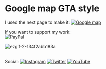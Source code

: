 # Google map GTA style

I used the next page to make it: [![Google map](https://img.shields.io/badge/Google-Styling%20Wizard-brightgreen?logo=Google&logoColor=brightgreen&labelColor=black)](https://mapstyle.withgoogle.com/)


If you want to support my work:</br>
[![PayPal](https://img.shields.io/badge/PayPal-Donate%20my%20work-yellow?logo=PayPal&logoColor=yellow&labelColor=black)](https://www.paypal.com/donate?hosted_button_id=2JMUZJKJ5TNT4)

![ezgif-2-134f2abb183a](https://user-images.githubusercontent.com/46577836/112288117-50466480-8c8d-11eb-929f-3a43f335d8be.gif)




</br>Social: [![Instagram](https://img.shields.io/badge/Instagram-Developer%20journey-blueviolet?logo=Instagram&logoColor=blueviolet&labelColor=black)](https://www.instagram.com/uigitdev/) [![Twitter](https://img.shields.io/badge/Twitter-Let%27s%20tweet%20each%20other-blue?logo=Twitter&logoColor=blue&labelColor=black)](https://twitter.com/uigitdev) [![YouTube](https://img.shields.io/badge/YouTube-Watch%20my%20videos-red?logo=YouTube&logoColor=red&labelColor=black)](https://www.youtube.com/channel/UCJs4WLc8_jk5DhIwMAwoVuw)
